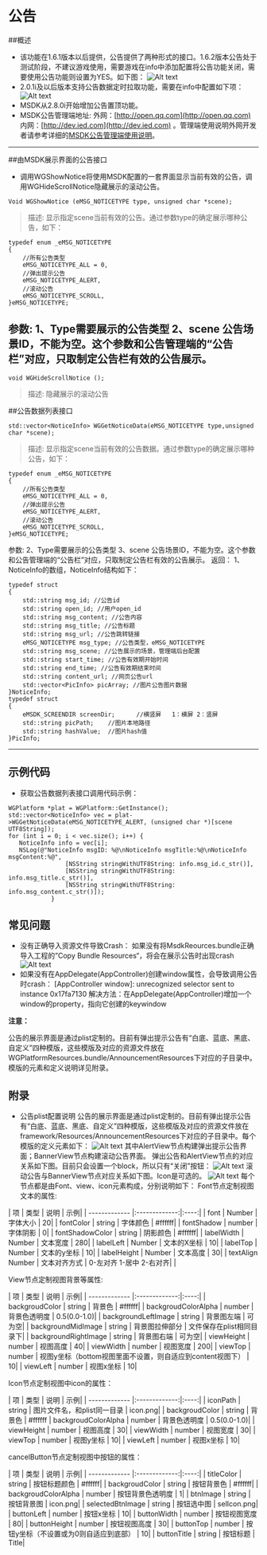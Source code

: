 公告
===

##概述
 - 该功能在1.6.1版本以后提供，公告提供了两种形式的接口。1.6.2版本公告处于测试阶段，不建议游戏使用，需要游戏在info中添加配置将公告功能关闭，需要使用公告功能则设置为YES。如下图：
![Alt text](./Announcement1.png)
 - 2.0.1i及以后版本支持公告数据定时拉取功能，需要在info中配置如下项：
![Alt text](./Announcement2.png)
 - MSDK从2.8.0i开始增加公告置顶功能。
 - MSDK公告管理端地址: 外网：[http://open.qq.com](http://open.qq.com) 内网：[http://dev.ied.com](http://dev.ied.com) 。管理端使用说明外网开发者请参考详细的[MSDK公告管理端使用说明](http://wiki.mg.open.qq.com/index.php?title=MSDK%E5%85%AC%E5%91%8A%E7%AE%A1%E7%90%86)。
 
---

##由MSDK展示界面的公告接口
 - 调用WGShowNotice将使用MSDK配置的一套界面显示当前有效的公告，调用WGHideScrollNotice隐藏展示的滚动公告。
```
Void WGShowNotice (eMSG_NOTICETYPE type, unsigned char *scene);
```
>描述: 显示指定scene当前有效的公告。通过参数type的确定展示哪种公告，如下：
```
typedef enum _eMSG_NOTICETYPE
{
	//所有公告类型
	eMSG_NOTICETYPE_ALL = 0,
	//弹出提示公告
	eMSG_NOTICETYPE_ALERT,
	//滚动公告
    eMSG_NOTICETYPE_SCROLL,
}eMSG_NOTICETYPE;
```
参数: 
1、Type需要展示的公告类型
2、scene 公告场景ID，不能为空。这个参数和公告管理端的“公告栏”对应，只取制定公告栏有效的公告展示。
 - 
```
void WGHideScrollNotice ();
```
>描述: 隐藏展示的滚动公告

##公告数据列表接口
```
std::vector<NoticeInfo> WGGetNoticeData(eMSG_NOTICETYPE type,unsigned char *scene);
```
>描述: 显示指定scene当前有效的公告数据。通过参数type的确定展示哪种公告，如下：
```
typedef enum _eMSG_NOTICETYPE
{
	//所有公告类型
	eMSG_NOTICETYPE_ALL = 0,
	//弹出提示公告
	eMSG_NOTICETYPE_ALERT,
	//滚动公告
    eMSG_NOTICETYPE_SCROLL,
}eMSG_NOTICETYPE;
```
参数: 
2、Type需要展示的公告类型
3、scene 公告场景ID，不能为空。这个参数和公告管理端的“公告栏”对应，只取制定公告栏有效的公告展示。
返回：
1、NoticeInfo的数组，NoticeInfo结构如下：
```
typedef struct
{
    std::string msg_id; //公告id
    std::string open_id; //用户open_id
    std::string msg_content; //公告内容
    std::string msg_title; //公告标题
 	std::string msg_url; //公告跳转链接
  	eMSG_NOTICETYPE msg_type; //公告类型，eMSG_NOTICETYPE
  	std::string msg_scene; //公告展示的场景，管理端后台配置
  	std::string start_time; //公告有效期开始时间
  	std::string end_time; //公告有效期结束时间
	std::string content_url; //网页公告url
	std::vector<PicInfo> picArray; //图片公告图片数据
}NoticeInfo; 
typedef struct
{
	eMSDK_SCREENDIR screenDir;      //横竖屏   1：横屏 2：竖屏
    std::string picPath;    //图片本地路径
    std::string hashValue;  //图片hash值
}PicInfo; 
```

---

## 示例代码
 - 获取公告数据列表接口调用代码示例：
```
WGPlatform *plat = WGPlatform::GetInstance();
std::vector<NoticeInfo> vec = plat->WGGetNoticeData(eMSG_NOTICETYPE_ALERT, (unsigned char *)[scene UTF8String]);
for (int i = 0; i < vec.size(); i++) {
   NoticeInfo info = vec[i];
   NSLog(@"NoticeInfo msgID: %@\nNoticeInfo msgTitle:%@\nNoticeInfo msgContent:%@",
                [NSString stringWithUTF8String: info.msg_id.c_str()],
                [NSString stringWithUTF8String: info.msg_title.c_str()],
                [NSString stringWithUTF8String: info.msg_content.c_str()]);
            }
```

## 常见问题
 - 没有正确导入资源文件导致Crash：
	如果没有将MsdkReources.bundle正确导入工程的”Copy Bundle Resources“，将会在展示公告时出现crash
![Alt text](./Crash_Annoucement.png)
 - 如果没有在AppDelegate(AppController)创建window属性，会导致调用公告时crash：	
	[AppController window]: unrecognized selector sent to instance 0x17fa7130
	解决方法：在AppDelegate(AppController)增加一个window的property，指向它创建的keywindow

**注意：**

公告的展示界面是通过plist定制的。目前有弹出提示公告有“白底、蓝底、黑底、自定义”四种模版，这些模版及对应的资源文件放在WGPlatformResources.bundle/AnnouncementResources下对应的子目录中。模版的元素和定义说明详见附录。

## 附录
  - 公告plist配置说明
    公告的展示界面是通过plist定制的。目前有弹出提示公告有“白底、蓝底、黑底、自定义”四种模版，这些模版及对应的资源文件放在framework/Resources/AnnouncementResources下对应的子目录中。每个模版的定义元素如下：
    ![Alt text](./Announcement_config.png)
    其中AlertView节点构建弹出提示公告界面；BannerView节点构建滚动公告界面。
    弹出公告和AlertView节点的对应关系如下图。目前只会设置一个block，所以只有“关闭”按钮：
    ![Alt text](./Announcement_config2.png)
    滚动公告与BannerView节点对应关系如下图。Icon是可选的。
    ![Alt text](./Announcement_config3.png)
    每个节点都是由Font、view、icon元素构成，分别说明如下：
Font节点定制视图文本的属性:

| 项	| 类型	| 说明	| 示例| 
| ------------- |:-------------:|:----:|
| font	| Number	| 字体大小	| 20| 
| fontColor	| string	| 字体颜色	| #ffffff| 
| fontShadow	| number	| 字体阴影	| 0| 
| fontShadowColor	| string	| 阴影颜色	| #ffffff| 
| labelWidth	| Number	| 文本宽度	| 280| 
| labelLeft	| Number	| 文本的X坐标	| 10| 
| labelTop	| Number	| 文本的y坐标	| 10| 
| labelHeight	| Number	| 文本高度	| 30| 
| textAlign	Number	| 文本对齐方式	| 0-左对齐 1-居中 2-右对齐| |

View节点定制视图背景等属性:

| 项	| 类型	| 说明	| 示例| 
| ------------- |:-------------:|:----:|
| backgroudColor	| string	| 背景色	| #ffffff| 
| backgroudColorAlpha	| number	| 背景色透明度	| 0.5(0.0-1.0)| 
| backgroundLeftImage	| string	| 背景图左端	| 可为空| 
| backgroundMidImage	| string	| 背景图拉伸部分 | 文件保存在plist相同目录下| 
| backgroundRightImage	| string	| 背景图右端	| 可为空| 
| viewHeight	| number	| 视图高度	| 40| 
| viewWidth	| number	| 视图宽度	| 200| 
| viewTop	| number	| 视图y坐标（bottom视图里面不设置，则自适应到content视图下）	| 10| 
| viewLeft	| number	| 视图x坐标	| 10| 



Icon节点定制视图中icon的属性：
	
| 项	| 类型	| 说明	| 示例| 
| ------------- |:-------------:|:----:|
| iconPath	| string	| 图片文件名，和plist同一目录	| icon.png| 
| backgroudColor	| string	| 背景色	| #ffffff
| backgroudColorAlpha	| number	| 背景色透明度	| 0.5(0.0-1.0)| 
| viewHeight	| number	| 视图高度	| 30| 
| viewWidth	| number	| 视图宽度	| 30| 
| viewTop	| number	| 视图y坐标	| 10| 
| viewLeft	| number	| 视图x坐标	| 10| 


cancelButton节点定制视图中按钮的属性：
	
| 项	| 类型	| 说明	| 示例| 
| ------------- |:-------------:|:----:|
| titleColor	| string	| 按钮标题颜色	| #ffffff| 
| backgroudColor	| string	| 按钮背景色	| #ffffff| 
| backgroudColorAlpha	| number	| 按钮背景色透明度	| 1| 
| btnImage	| string	| 按钮背景图	| icon.png| 
| selectedBtnImage	| string	| 按钮选中图	| selIcon.png| 
| buttonLeft	| number	| 按钮x坐标	| 10| 
| buttonWidth	| number	| 按钮视图宽度	| 80| 
| buttonHeight	| number	| 按钮视图高度	| 30| 
| buttonTop	| number	| 按钮y坐标（不设置或为0则自适应到底部）	| 10| 
| buttonTitle	| string	| 按钮标题	| Title| 